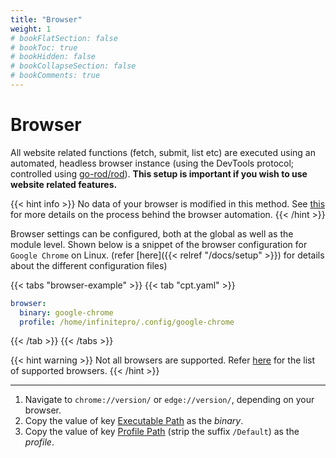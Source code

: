 ```yaml
---
title: "Browser"
weight: 1
# bookFlatSection: false
# bookToc: true
# bookHidden: false
# bookCollapseSection: false
# bookComments: true
---
```


# Browser

All website related functions (fetch, submit, list etc) are executed using an automated, headless browser instance (using the DevTools protocol; controlled using [go-rod/rod](https://github.com/go-rod/rod)). **This setup is important if you wish to use website related features.**

{{< hint info >}}
No data of your browser is modified in this method. See [this](https://github.com/cp-tools/cpt-lib#is-sensitive-data-of-my-browser-at-risk) for more details on the process behind the browser automation.
{{< /hint >}}

Browser settings can be configured, both at the global as well as the module level. Shown below is a snippet of the browser configuration for `Google Chrome` on Linux. (refer [here]({{< relref "/docs/setup" >}}) for details about the different configuration files)

{{< tabs "browser-example" >}}
{{< tab "cpt.yaml" >}}
```yaml
browser:
  binary: google-chrome
  profile: /home/infinitepro/.config/google-chrome
```
{{< /tab >}}
{{< /tabs >}}


{{< hint warning >}}
Not all browsers are supported. Refer [here](https://github.com/go-rod/rod#q-does-it-support-other-browsers-like-firefox-or-edge) for the list of supported browsers.
{{< /hint >}}

---

1. Navigate to `chrome://version/` or `edge://version/`, depending on your browser.
2. Copy the value of key <u>Executable Path</u> as the *binary*.
3. Copy the value of key <u>Profile Path</u> (strip the suffix `/Default`) as the *profile*.
